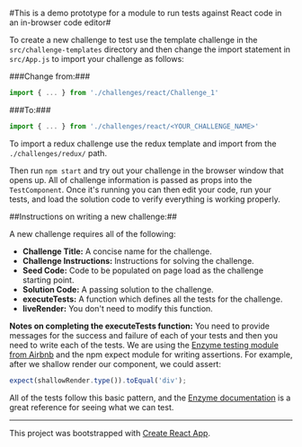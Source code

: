 #This is a demo prototype for a module to run tests against React code in an in-browser code editor#

To create a new challenge to test use the template challenge in the `src/challenge-templates` directory and then change the import statement in `src/App.js` to import your challenge as follows:

###Change from:###

```javascript
import { ... } from './challenges/react/Challenge_1'
```

###To:###

```javascript
import { ... } from './challenges/react/<YOUR_CHALLENGE_NAME>'
```

To import a redux challenge use the redux template and import from the `./challenges/redux/` path.

Then run `npm start` and try out your challenge in the browser window that opens up. All of challenge information is passed as props into the `TestComponent`. Once it's running you can then edit your code, run your tests, and load the solution code to verify everything is working properly.

##Instructions on writing a new challenge:##

A new challenge requires all of the following:
- **Challenge Title:** A concise name for the challenge.
- **Challenge Instructions:** Instructions for solving the challenge.
- **Seed Code:** Code to be populated on page load as the challenge starting point.
- **Solution Code:** A passing solution to the challenge.
- **executeTests:** A function which defines all the tests for the challenge.
- **liveRender:** You don't need to modify this function.

**Notes on completing the executeTests function:** You need to provide messages for the success and failure of each of your tests and then you need to write each of the tests. We are using the [Enzyme testing module from Airbnb](http://airbnb.io/enzyme/docs/api/index.html) and the npm expect module for writing assertions. For example, after we shallow render our component, we could assert:

```javascript
expect(shallowRender.type()).toEqual('div');
```

All of the tests follow this basic pattern, and the [Enzyme documentation](http://airbnb.io/enzyme/docs/api/ShallowWrapper/children.html) is a great reference for seeing what we can test.

***

This project was bootstrapped with [Create React App](https://github.com/facebookincubator/create-react-app).